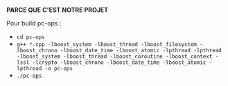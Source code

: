 **PARCE QUE C'EST NOTRE PROJET**

Pour build pc-ops :
- `cd pc-ops`
- `g++ *.cpp -lboost_system -lboost_thread -lboost_filesystem -lboost_chrono -lboost_date_time -lboost_atomic -lpthread -lpthread -lboost_system -lboost_thread -lboost_coroutine -lboost_context -lssl -lcrypto -lboost_chrono -lboost_date_time -lboost_atomic -lpthread -o pc-ops`
- `./pc-ops`

